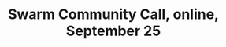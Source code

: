 ---
title: "Swarm Community Call, online, September 25"
href: "- https://www.addevent.com/event/FK26537395"
add_to_calendar: "- https://www.addevent.com/event/FK26537395"
start_date: 2025-09-25T23:00:00.000Z
---
